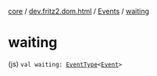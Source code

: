 [core](../../index.md) / [dev.fritz2.dom.html](../index.md) / [Events](index.md) / [waiting](./waiting.md)

# waiting

(js) `val waiting: `[`EventType`](../-event-type/index.md)`<`[`Event`](https://kotlinlang.org/api/latest/jvm/stdlib/org.w3c.dom.events/-event/index.html)`>`